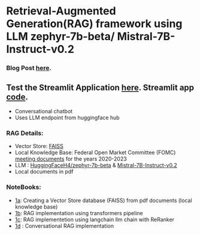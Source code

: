 # Retrieval-Augmented Generation(RAG) framework using LLM zephyr-7b-beta/ Mistral-7B-Instruct-v0.2
### Blog Post [here](https://medium.com/@tamoghna.bec/building-a-smart-chatbot-with-your-private-documents-pdf-using-langchain-faiss-and-open-source-4b93c40ef303).

## Test the Streamlit Application [here](https://ragchatbot-ekpkt4ch4solysyojbq2yp.streamlit.app/). Streamlit app [code](app_streamlit_rag.py).
* Conversational chatbot
* Uses LLM endpoint from huggingface hub

### RAG Details:
* Vector Store: [FAISS](https://faiss.ai/index.html)
* Local Knowledge Base: Federal Open Market Committee (FOMC) [meeting documents](https://www.federalreserve.gov/monetarypolicy/fomccalendars.htm) for the years 2020-2023
* LLM : [HuggingFaceH4/zephyr-7b-beta](https://huggingface.co/HuggingFaceH4/zephyr-7b-beta) & [Mistral-7B-Instruct-v0.2](https://huggingface.co/mistralai/Mistral-7B-Instruct-v0.2)
* Local documents in pdf

### NoteBooks:
  * [1a](https://github.com/tamoghna21/RAG_Chatbot/blob/main/1a_RAG_QA_pdf.ipynb): Creating a Vector Store database (FAISS) from pdf documents (local knowledge base)
  * [1b](https://github.com/tamoghna21/RAG_Chatbot/blob/main/1b_RAG_QA_pdf_full.ipynb): RAG implementation using transformers pipeline
  * [1c](https://github.com/tamoghna21/RAG_Chatbot/blob/main/1c_RAG_QA_pdf_full_with_langchain.ipynb): RAG implementetion using langchain llm chain with ReRanker
  * [1d](https://github.com/tamoghna21/RAG_Chatbot/blob/main/1d_Conversational_RAG_with_pdf.ipynb) : Conversational RAG implementation
